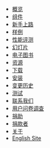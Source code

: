 <!---
    @title         Main Menu
    @creator       Yichun Zhang
    @created       2011-06-21 03:57 GMT
    @modifier      Yichun Zhang
    @modifier_link yichun-zhang
    @modified      2015-12-25 05:32 GMT
    @changes       25
--->

* [概览](openresty.html)
* [组件](components.html)
* [新手上路](getting-started.html)
* [样例](samples.html)
* [性能评测](benchmark.html)
* [幻灯片](presentations.html)
* [电子图书](ebooks.html)
* [资源](resources.html)
* [下载](download.html)
* [安装](installation.html)
* [变更历史](changes.html)
* [测试](quality-assurance.html)
* [联系我们](contact-us.html)
* [用户问卷调查](https://openresty.org/survey/cn)
* [捐助](donate-online.html)
* [捐款者](donors.html)
* [关于](about.html)
* [English Site](/en/)
